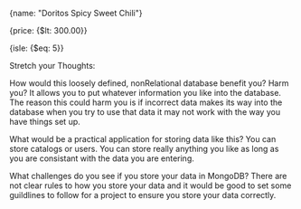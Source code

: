 {name: "Doritos Spicy Sweet Chili"}

{price: {$lt: 300.00}}

{isle: {$eq: 5}}

Stretch your Thoughts:

How would this loosely defined, nonRelational database benefit you? Harm you?
It allows you to put whatever information you like into the database. The reason this could harm you is if incorrect data makes its way into the database when you try to use that data it may not work with the way you have things set up. 

What would be a practical application for storing data like this?
You can store catalogs or users. You can store really anything you like as long as you are consistant with the data you are entering.

What challenges do you see if you store your data in MongoDB?
There are not clear rules to how you store your data and it would be good to set some guildlines to follow for a project to ensure you store your data correctly. 